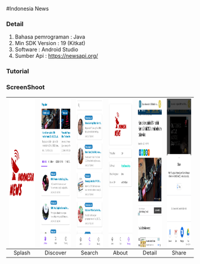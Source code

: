 #Indonesia News

### Detail
1. Bahasa pemrograman : Java
2. Min SDK Version    : 19 (Kitkat)
3. Software           : Android Studio
4. Sumber Api         : https://newsapi.org/

### Tutorial 
  
    
  
### ScreenShoot

<img src=/ss/splash.png  align="center" height="400" width="255" ></a>|<img src=/ss/discover.png  align="center" height="400" width="255" ></a> |<img src=/ss/search.png  align="center" height="400" width="255" ></a>|<img src=/ss/about.png  align="center" height="400" width="255" ></a>|<img src=/ss/detail.png  align="center" height="400" width="255" ></a>|<img src=/ss/share.png  align="center" height="400" width="255" ></a>
|:-----------:|:--------:|:--------:|:--------:|:--------:|:--------:|
|Splash| Discover | Search | About | Detail | Share |
